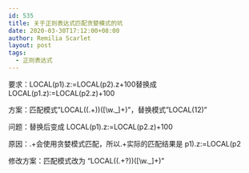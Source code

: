 ```yaml
---
id: 535
title: 关于正则表达式匹配贪婪模式的坑
date: 2020-03-30T17:12:00+08:00
author: Remilia Scarlet
layout: post
tags:
  - 正则表达式
---
```

要求：LOCAL(p1).z:=LOCAL(p2).z+100替换成LOCAL(p1.z):=LOCAL(p2.z)+100

方案：匹配模式&#8221;LOCAL\((.+)\)([\w._]+)&#8221;，替换模式&#8221;LOCAL($1$2)&#8221;

问题：替换后变成 LOCAL(p1).z:=LOCAL(p2.z)+100 

原因：.+会使用贪婪模式匹配，所以.+实际的匹配结果是 p1).z:=LOCAL(p2 

修改方案：匹配模式改为 &#8220;LOCAL\((.+?)\)([\w._]+)&#8221;